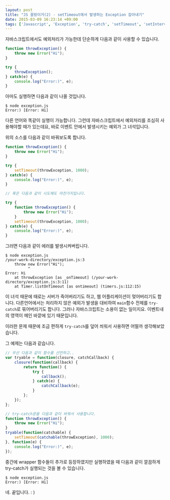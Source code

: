 ```yaml
---
layout: post
title: "JS 꼴랑이거(2) - setTimeout에서 발생하는 Exception 잡아내기"
date: 2015-03-09 16:23:14 +09:00
tags: ['Javascript', 'Exception', 'try-catch', 'setTimeout', 'setInterval']
---
```


자바스크립트에서도 예외처리가 가능한데 단순하게 다음과 같이 사용할 수 있습니다.

```javascript
function throwException() {
    throw new Error("Hi");
}

try {
    throwException();
} catch(e) {
    console.log("Error:)", e);
}
```
 아마도 실행하면 다음과 같이 나올 것입니다.
 
 ```
$ node exception.js
Error:) [Error: Hi]
```

다른 언어와 똑같이 실행이 가능합니다. 그런데 자바스크립트에서 예외처리를 조심히 사용해야할 때가 있는데요, 바로 이벤트 안에서 발생시키는 예외가 그 녀석입니다.

위의 소스를 다음과 같이 바꿔보도록 합니다.

```javascript
function throwException() {
    throw new Error("Hi");
}

try {
    setTimeout(throwException, 1000);
} catch(e) {
    console.log("Error:)", e);
}

// 혹은 다음과 같이 시도해도 마찬가지입니다.

try {
    function throwException() {
        throw new Error("Hi");
    }
    setTimeout(throwException, 1000);
} catch(e) {
    console.log("Error:)", e);
}
```

그러면 다음과 같이 에러를 발생시켜버립니다.

```
$ node exception.js
/your-work-directory/exception.js:3
    throw new Error("Hi");
          ^
Error: Hi
    at throwException [as _onTimeout] (/your-work-directory/exception.js:3:11)
    at Timer.listOnTimeout [as ontimeout] (timers.js:112:15)
```

이 녀석 때문에 때로는 서버가 죽어버리기도 하고, 웹 어플리케이션이 멎어버리기도 합니다. 다른언어에서는 처리하지 않은 예외가 발생을 대비하여 `main`함수 전체를 `try-catch`로 묶어버리기도 합니다. 그러나 자바스크립트는 소용이 없는 일이지요.  이벤트내의 영역이 메인 바깥에 있기 때문입니다.

이러한 문제 때문에 조금 편하게 `try-catch`를 덮어 씌워서 사용하면 어떨까 생각해보았습니다.

그 예제는 다음과 같습니다.

```javascript
// 우선 다음과 같이 함수를 선언하고..
var tryable = function(closure, catchCallback) {
    closure(function(callback) {
        return function() {
            try {
                callback();
            } catch(e) {
                catchCallback(e);
            }
        };
    });
};

// try-catch문을 다음과 같이 바꿔서 사용합니다.
function throwException() {
    throw new Error("Hi");
}
tryable(function(catchable) {
    setTimeout(catchable(throwException), 1000);
}, function(e) {
    console.log("Error:)", e);
});
```

중간에 wrapper 함수들이 추가로 등장하였지만 실행하였을 때 다음과 같이 깔끔하게 try-catch가 실행되는 것을 볼 수 있습니다.

```
$ node exception.js
Error:) [Error: Hi]
```

네. 끝입니다. : )